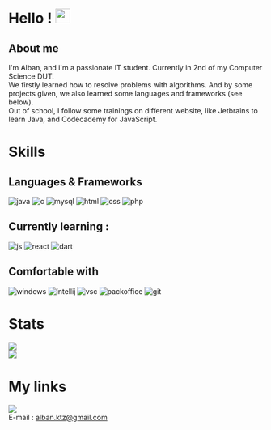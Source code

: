 # Hello ! <img src="https://media.giphy.com/media/hvRJCLFzcasrR4ia7z/giphy.gif" width="29px">

## About me
I'm Alban, and i'm a passionate IT student. Currently in 2nd of my Computer Science DUT.<br>
We firstly learned how to resolve problems with algorithms. And by some projects given, we also learned some languages and frameworks (see below).<br>
Out of school, I follow some trainings on different website, like Jetbrains to learn Java, and Codecademy for JavaScript.

# Skills

## Languages & Frameworks
![java](https://img.shields.io/badge/Java-ED8B00?style=for-the-badge&logo=java&logoColor=white)
![c](https://img.shields.io/badge/C-00599C?style=for-the-badge&logo=c&logoColor=white)
![mysql](https://img.shields.io/badge/MySQL-005C84?style=for-the-badge&logo=mysql&logoColor=white)
![html](https://img.shields.io/badge/HTML5-E34F26?style=for-the-badge&logo=html5&logoColor=white)
![css](https://img.shields.io/badge/CSS-239120?&style=for-the-badge&logo=css3&logoColor=white)
![php](https://img.shields.io/badge/PHP-777BB4?style=for-the-badge&logo=php&logoColor=white)<br>
## Currently learning : <br>
![js](https://img.shields.io/badge/JavaScript-F7DF1E?style=for-the-badge&logo=javascript&logoColor=black)
![react](https://img.shields.io/badge/React-20232A?style=for-the-badge&logo=react&logoColor=61DAFB)
![dart](https://img.shields.io/badge/Dart-0175C2?style=for-the-badge&logo=dart&logoColor=white)
## Comfortable with
![windows](https://img.shields.io/badge/Windows-0078D6?style=for-the-badge&logo=windows&logoColor=white)
![intellij](https://img.shields.io/badge/IntelliJIDEA-000000.svg?style=for-the-badge&logo=intellij-idea&logoColor=white)
![vsc](https://img.shields.io/badge/Visual_Studio_Code-0078D4?style=for-the-badge&logo=visual%20studio%20code&logoColor=white)
![packoffice](https://img.shields.io/badge/Microsoft_Office-D83B01?style=for-the-badge&logo=microsoft-office&logoColor=white)
![git](https://img.shields.io/badge/GIT-E44C30?style=for-the-badge&logo=git&logoColor=white)

# Stats

<img src="https://github-readme-stats.vercel.app/api?username=Alban-Ktz&show_icons=true&locale=en"/><br>
<img src="https://github-readme-streak-stats.herokuapp.com/?user=Alban-Ktz&"/>



# My links
<a href="https://www.linkedin.com/in/alban-kuntz-398b62225/" target="_blank"><img align="center" src="https://img.shields.io/badge/LinkedIn-0077B5?style=for-the-badge&logo=linkedin&logoColor=white"/></a><br/>
E-mail : alban.ktz@gmail.com
<!---
Alban-Ktz/Alban-Ktz is a ✨ special ✨ repository because its `README.md` (this file) appears on your GitHub profile.
You can click the Preview link to take a look at your changes.
--->
